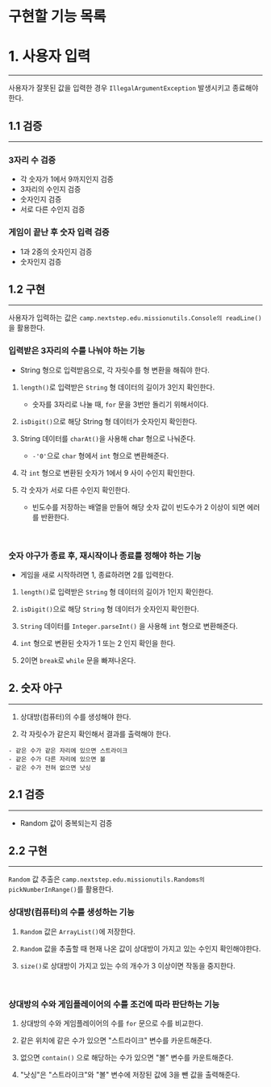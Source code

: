 # 구현할 기능 목록

# 1. 사용자 입력

----

사용자가 잘못된 값을 입력한 경우 `IllegalArgumentException` 발생시키고 종료해야 한다.

## 1.1 검증

---

### 3자리 수  검증
  - 각 숫자가 1에서 9까지인지 검증
  - 3자리의 수인지 검증
  - 숫자인지 검증
  - 서로 다른 수인지 검증


### 게임이 끝난 후 숫자 입력 검증
  - 1과 2중의 숫자인지 검증
  - 숫자인지 검증

## 1.2 구현

---

사용자가 입력하는 값은 `camp.nextstep.edu.missionutils.Console의 readLine()`을 활용한다. 

### 입력받은 3자리의 수를 나눠야 하는 기능
  - String 형으로 입력받음으로, 각 자릿수를 형 변환을 해줘야 한다.


1. `length()`로 입력받은 `String` 형 데이터의 길이가 3인지 확인한다.
    - 숫자를 3자리로 나눌 때, `for` 문을 3번만 돌리기 위해서이다.


2. `isDigit()`으로 해당 String 형 데이터가 숫자인지 확인한다.


3. String 데이터를 `charAt()`을 사용해 char 형으로 나눠준다.
      - `-'0'`으로 `char` 형에서 `int` 형으로 변환해준다.


4. 각 `int` 형으로 변환된 숫자가 1에서 9 사이 수인지 확인한다.


5. 각 숫자가 서로 다른 수인지 확인한다.
   - 빈도수를 저장하는 배열을 만들어 해당 숫자 값이 빈도수가 2 이상이 되면 에러를 반환한다.
   
<br>
   
### 숫자 야구가 종료 후, 재시작이나 종료를 정해야 하는 기능

- 게임을 새로 시작하려면 1, 종료하려면 2를 입력한다.


1. `length()`로 입력받은 `String` 형 데이터의 길이가 1인지 확인한다.


2. `isDigit()`으로 해당 `String` 형 데이터가 숫자인지 확인한다.


3. `String` 데이터를 `Integer.parseInt()` 을 사용해 `int` 형으로 변환해준다.


4. `int` 형으로 변환된 숫자가 1 또는 2 인지 확인을 한다.


5. 2이면 `break`로 `while` 문을 빠져나온다.


## 2. 숫자 야구

---

1. 상대방(컴퓨터)의 수를 생성해야 한다.

2. 각 자릿수가 같은지 확인해서 결과를 출력해야 한다.

```
- 같은 수가 같은 자리에 있으면 스트라이크
- 같은 수가 다른 자리에 있으면 볼
- 같은 수가 전혀 없으면 낫싱
```


## 2.1 검증

---

- Random 값이 중복되는지 검증



## 2.2 구현

---

`Random` 값 추출은 `camp.nextstep.edu.missionutils.Randoms의 pickNumberInRange()`를 활용한다.

### 상대방(컴퓨터)의 수를 생성하는 기능
1. `Random` 값은 `ArrayList()`에 저장한다.


2. `Random` 값을 추출할 때 현재 나온 값이 상대방이 가지고 있는 수인지 확인해야한다.


3. `size()`로 상대방이 가지고 있는 수의 개수가 3 이상이면 작동을 중지한다.

<br>

### 상대방의 수와 게임플레이어의 수를 조건에 따라 판단하는 기능
1. 상대방의 수와 게임플레이어의 수를 `for` 문으로 수를 비교한다.


2. 같은 위치에 같은 수가 있으면 "스트라이크" 변수를 카운트해준다.


3. 없으면 `contain()` 으로 해당하는 수가 있으면 "볼" 변수를 카운트해준다.


4. "낫싱"은 "스트라이크"와 "볼" 변수에 저장된 값에 3을 뺀 값을 출력해준다.  

